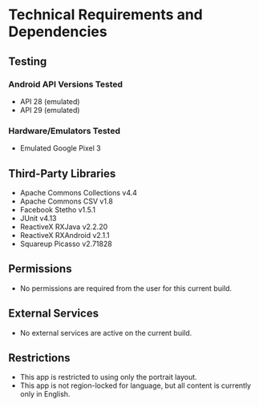 # Technical Requirements and Dependencies

## Testing

### Android API Versions Tested

* API 28 (emulated)
* API 29 (emulated)

### Hardware/Emulators Tested

* Emulated Google Pixel 3

## Third-Party Libraries

* Apache Commons Collections v4.4
* Apache Commons CSV v1.8
* Facebook Stetho v1.5.1
* JUnit v4.13
* ReactiveX RXJava v2.2.20
* ReactiveX RXAndroid v2.1.1 
* Squareup Picasso v2.71828

## Permissions

* No permissions are required from the user for this current build.

## External Services

* No external services are active on the current build.

## Restrictions

* This app is restricted to using only the portrait layout.
* This app is not region-locked for language, but all content is currently only in English.
